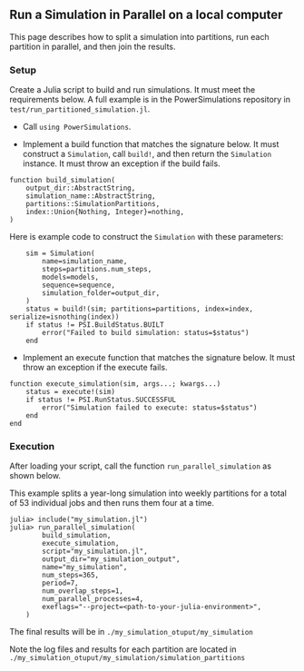 ## Run a Simulation in Parallel on a local computer

This page describes how to split a simulation into partitions, run each partition in parallel,
and then join the results.

### Setup

Create a Julia script to build and run simulations. It must meet the requirements below.
A full example is in the PowerSimulations repository in `test/run_partitioned_simulation.jl`.

- Call `using PowerSimulations`.

- Implement a build function that matches the signature below.
  It must construct a `Simulation`, call `build!`, and then return the `Simulation` instance.
  It must throw an exception if the build fails.

```
function build_simulation(
    output_dir::AbstractString,
    simulation_name::AbstractString,
    partitions::SimulationPartitions,
    index::Union{Nothing, Integer}=nothing,
)
```

Here is example code to construct the `Simulation` with these parameters:

```
    sim = Simulation(
        name=simulation_name,
        steps=partitions.num_steps,
        models=models,
        sequence=sequence,
        simulation_folder=output_dir,
    )
    status = build!(sim; partitions=partitions, index=index, serialize=isnothing(index))
    if status != PSI.BuildStatus.BUILT
        error("Failed to build simulation: status=$status")
    end
```

- Implement an execute function that matches the signature below. It must throw an exception
  if the execute fails.

```
function execute_simulation(sim, args...; kwargs...)
    status = execute!(sim)
    if status != PSI.RunStatus.SUCCESSFUL
        error("Simulation failed to execute: status=$status")
    end
end
```

### Execution

After loading your script, call the function `run_parallel_simulation` as shown below.

This example splits a year-long simulation into weekly partitions for a total of 53 individual
jobs and then runs them four at a time.

```
julia> include("my_simulation.jl")
julia> run_parallel_simulation(
        build_simulation,
        execute_simulation,
        script="my_simulation.jl",
        output_dir="my_simulation_output",
        name="my_simulation",
        num_steps=365,
        period=7,
        num_overlap_steps=1,
        num_parallel_processes=4,
        exeflags="--project=<path-to-your-julia-environment>",
    )
```

The final results will be in `./my_simulation_otuput/my_simulation`

Note the log files and results for each partition are located in
`./my_simulation_otuput/my_simulation/simulation_partitions`
